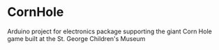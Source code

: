 # CornHole
Arduino project for electronics package supporting the giant Corn Hole game built at the St. George Children's Museum

